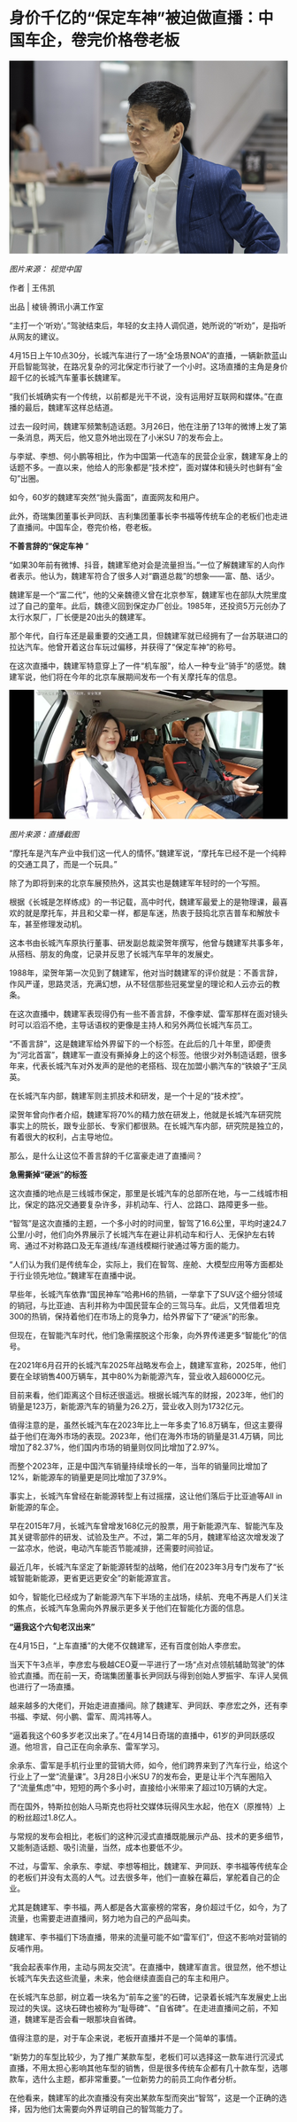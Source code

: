 # 身价千亿的“保定车神”被迫做直播：中国车企，卷完价格卷老板

![729157e2b3388d4c76f9928321a34c19.jpg](https://raw.githubusercontent.com/qqhsx/qqnews_image/main/2024/04/15/身价千亿的“保定车神”被迫做直播：中国车企，卷完价格卷老板/729157e2b3388d4c76f9928321a34c19.jpg)

_图片来源： 视觉中国_

作者 | 王伟凯

出品 | 棱镜·腾讯小满工作室

“主打一个‘听劝’。”驾驶结束后，年轻的女主持人调侃道，她所说的“听劝”，是指听从网友的建议。

4月15日上午10点30分，长城汽车进行了一场“全场景NOA”的直播，一辆新款蓝山开启智能驾驶，在路况复杂的河北保定市行驶了一个小时。这场直播的主角是身价超千亿的长城汽车董事长魏建军。

“我们长城确实有一个传统，以前都是光干不说，没有运用好互联网和媒体。”在直播的最后，魏建军这样总结道。

过去一段时间，魏建军频繁制造话题。3月26日，他在注册了13年的微博上发了第一条消息，两天后，他又意外地出现在了小米SU 7的发布会上。

与李斌、李想、何小鹏等相比，作为中国第一代造车的民营企业家，魏建军身上的话题不多。一直以来，他给人的形象都是“技术控”，面对媒体和镜头时也鲜有“金句”出圈。

如今，60岁的魏建军突然“抛头露面”，直面网友和用户。

此外，奇瑞集团董事长尹同跃、吉利集团董事长李书福等传统车企的老板们也走进了直播间。中国车企，卷完价格，卷老板。

**不善言辞的“保定车神** ”

“如果30年前有微博、抖音，魏建军绝对会是流量担当。”一位了解魏建军的人向作者表示。他认为，魏建军符合了很多人对“霸道总裁”的想象——富、酷、话少。

魏建军是一个“富二代”，他的父亲魏德义曾在北京参军，魏建军也在部队大院里度过了自己的童年。此后，魏德义回到保定办厂创业。1985年，还投资5万元创办了太行水泵厂，厂长便是20出头的魏建军。

那个年代，自行车还是最重要的交通工具，但魏建军就已经拥有了一台苏联进口的拉达汽车。他曾开着这台车玩过偏移，并获得了“保定车神”的称号。

在这次直播中，魏建军特意穿上了一件“机车服”，给人一种专业“骑手”的感觉。魏建军说，他们将在今年的北京车展期间发布一个有关摩托车的信息。

![11f6b220feba72aec9431bc0e6298f31.jpg](https://raw.githubusercontent.com/qqhsx/qqnews_image/main/2024/04/15/身价千亿的“保定车神”被迫做直播：中国车企，卷完价格卷老板/11f6b220feba72aec9431bc0e6298f31.jpg)

_图片来源：直播截图_

“摩托车是汽车产业中我们这一代人的情怀。”魏建军说，“摩托车已经不是一个纯粹的交通工具了，而是一个玩具。”

除了为即将到来的北京车展预热外，这其实也是魏建军年轻时的一个写照。

根据《长城是怎样练成》的一书记载，高中时代，魏建军最爱上的是物理课，最喜欢的就是摩托车，并且和父辈一样，都是车迷，热衷于鼓捣北京吉普车和解放卡车，甚至修理发动机。

这本书由长城汽车原执行董事、研发副总裁梁贺年撰写，他曾与魏建军共事多年，从搭档、朋友的角度，记录并反思了长城汽车早年的发展史。

1988年，梁贺年第一次见到了魏建军，他对当时魏建军的评价就是：不善言辞，作风严谨，思路灵活，充满幻想，从不轻信那些冠冕堂皇的理论和人云亦云的教条。

在这次直播中，魏建军表现得仍有一些不善言辞，不像李斌、雷军那样在面对镜头时可以滔滔不绝，主导话语权的更像是主持人和另外两位长城汽车员工。

“不善言辞”，这是魏建军给外界留下的一个标签。在此后的几十年里，即便贵为“河北首富”，魏建军一直没有撕掉身上的这个标签。他很少对外制造话题，很多年来，代表长城汽车对外发声的是他的老搭档、现在加盟小鹏汽车的“铁娘子”王凤英。

在长城汽车内部，魏建军则主抓技术和研发，是一个十足的“技术控”。

梁贺年曾向作者介绍，魏建军将70%的精力放在研发上，他就是长城汽车研究院事实上的院长，跟专业部长、专家们都很熟。在长城汽车内部，研究院是独立的，有着很大的权利，占主导地位。

那么，是什么让这位不善言辞的千亿富豪走进了直播间？

**急需撕掉“硬派”的标签**

这次直播的地点是三线城市保定，那里是长城汽车的总部所在地，与一二线城市相比，保定的路况交通要复杂许多，非机动车、行人、岔路口、路障更多一些。

“智驾”是这次直播的主题，一个多小时的时间里，智驾了16.6公里，平均时速24.7公里/小时，他们向外界展示了长城汽车在避让非机动车和行人、无保护左右转弯、通过不对称路口及无车道线/车道线模糊行驶通过等方面的能力。

“人们认为我们是传统车企，实际上，我们在智驾、座舱、大模型应用等方面都处于行业领先地位。”魏建军在直播中说。

早些年，长城汽车依靠“国民神车”哈弗H6的热销，一举拿下了SUV这个细分领域的销冠，与比亚迪、吉利并称为中国民营车企的三驾马车。此后，又凭借着坦克300的热销，保持着他们在市场上的竞争力，给外界留下了“硬派”的形象。

但现在，在智能汽车时代，他们急需摆脱这个形象，向外界传递更多“智能化”的信号。

在2021年6月召开的长城汽车2025年战略发布会上，魏建军宣称，2025年，他们要在全球销售400万辆车，其中80%为新能源汽车，营业收入超6000亿元。

目前来看，他们距离这个目标还很遥远。根据长城汽车的财报，2023年，他们的销量是123万，新能源汽车的销量为26.2万，营业收入则为1732亿元。

值得注意的是，虽然长城汽车在2023年比上一年多卖了16.8万辆车，但这主要得益于他们在海外市场的表现。2023年，他们在海外市场的销量是31.4万辆，同比增加了82.37%，他们国内市场的销量则仅同比增加了2.97%。

而整个2023年，正是中国汽车销量持续增长的一年，当年的销量同比增加了12%，新能源车的销量更是同比增加了37.9%。

事实上，长城汽车曾经在新能源转型上有过摇摆，这让他们落后于比亚迪等All in新能源的车企。

早在2015年7月，长城汽车曾增发168亿元的股票，用于新能源汽车、智能汽车及其关键零部件的研发、试验及生产。不过，第二年的5月，魏建军给这次增发泼了一盆凉水，他说，电动汽车能否节能减排，还需要时间验证。

最近几年，长城汽车坚定了新能源转型的战略，他们在2023年3月专门发布了“长城智能新能源，更省更远更安全”的新能源宣言。

如今，智能化已经成为了新能源汽车下半场的主战场，续航、充电不再是人们关注的焦点，长城汽车急需向外界展示更多关于他们在智能化方面的信息。

**“逼我这个六旬老汉出来”**

在4月15日，“上车直播”的大佬不仅魏建军，还有百度创始人李彦宏。

当天下午3点半，李彦宏与极越CEO夏一平进行了一场“点对点领航辅助驾驶”的体验式直播。而在前一天，奇瑞集团董事长尹同跃与得到创始人罗振宇、车评人吴佩也进行了一场直播。

越来越多的大佬们，开始走进直播间。除了魏建军、尹同跃、李彦宏之外，还有李书福、李斌、何小鹏、雷军、周鸿祎等人。

“逼着我这个60多岁老汉出来了。”在4月14日奇瑞的直播中，61岁的尹同跃感叹道。他坦言，自己正在向余承东、雷军学习。

余承东、雷军是手机行业里的营销大师，如今，他们跨界来到了汽车行业，给这个行业上了一堂“流量课”。3月28日小米SU
7的发布会，更是让半个汽车圈陷入了“流量焦虑”中，短短的两个多小时，直接给小米带来了超过10万辆的大定。

而在国外，特斯拉创始人马斯克也将社交媒体玩得风生水起，他在X（原推特）上的粉丝超过1.8亿人。

与常规的发布会相比，老板们的这种沉浸式直播既能展示产品、技术的更多细节，又能制造话题、吸引流量，当然，成本也要低不少。

不过，与雷军、余承东、李斌、李想等相比，魏建军、尹同跃、李书福等传统车企的老板们并没有太高的人气。过去很多年，他们一直躲在幕后，掌舵着自己的企业。

尤其是魏建军、李书福，两人都是各大富豪榜的常客，身价超过千亿，如今，为了流量，也需要走进直播间，努力地为自己的产品叫卖。

魏建军、李书福们下场直播，带来的流量可能不如“雷军们”，但这不影响对营销的反哺作用。

“我会起表率作用，主动与网友交流”。在直播中，魏建军直言。很显然，他不想让长城汽车失去这些流量，未来，他会继续直面自己的车主和用户。

在长城汽车总部，树立着一块名为“前车之鉴”的石碑，记录着长城汽车发展史上出现过的失误。这块石碑也被称为“耻辱碑”、“自省碑”。在走进直播间之前，不知道，魏建军是否会看一眼那块自省碑。

值得注意的是，对于车企来说，老板开直播并不是一个简单的事情。

“新势力的车型比较少，为了推广某款车型，老板们可以选择这一款车进行沉浸式直播，不用太担心影响其他车型的销售，但是很多传统车企都有几十款车型，选哪款车，选什么主题，都非常重要。”一位新势力的前员工向作者分析。

在他看来，魏建军的此次直播没有突出某款车型而突出“智驾”，这是一个正确的选择，因为他们太需要向外界证明自己的智驾能力了。

